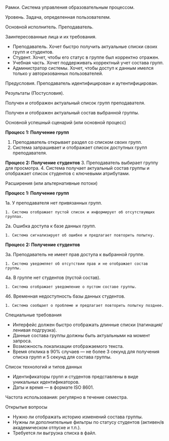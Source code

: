 Рамки. Система управления образовательным процессом. 

Уровень. Задача, определенная пользователем. 

Основной исполнитель. Преподаватель. 

Заинтересованные лица и их требования. 
-	Преподаватель. Хочет быстро получить актуальные списки своих групп и студентов.
-	Студент. Хочет, чтобы его статус в группе был корректно отражен.
-	Учебная часть. Хочет поддерживать корректный учет состава групп.
-	Администратор системы. Хочет, чтобы доступ к данным имелся только у авторизованных пользователей.

Предусловия. Преподаватель идентифицирован и аутентифицирован. 

Результаты (Постусловия). 

Получен и отображен актуальный список групп преподавателя. 

Получен и отображен актуальный состав выбранной группы. 

Основной успешный сценарий (или основной процесс) 

**Процесс 1: Получение групп**
1.	Преподаватель открывает раздел со списком своих групп.
2.	Система запрашивает и отображает список доступных групп преподавателя.

**Процесс 2: Получение студентов**
3.	Преподаватель выбирает группу для просмотра.
4.	Система получает актуальный состав группы и отображает список студентов с ключевыми атрибутами.

Расширения (или альтернативные потоки) 

**Процесс 1: Получение групп**

1а. У преподавателя нет привязанных групп.

	1. Система отображает пустой список и информирует об отсутствующих группах.

2а. Ошибка доступа к базе данных групп.

	1. Система сигнализирует об ошибке и предлагает повторить попытку.

**Процесс 2: Получение студентов**

3а. Преподаватель не имеет прав доступа к выбранной группе.

	1. Система уведомляет об отсутствии прав и не отображает состав группы.

4а. В группе нет студентов (пустой состав).

	1. Система отображает уведомление о пустом составе группы.

4б. Временная недоступность базы данных студентов.

	1. Система сообщает о проблеме и предлагает повторить попытку позднее.

Специальные требования
-	Интерфейс должен быстро отображать длинные списки (пагинация/ленивая подгрузка).
-	Данные состава группы должны быть актуальными на момент запроса.
-	Возможность локализации отображаемого текста.
-	Время отклика в 90% случаев — не более 3 секунд для получения списка групп и 5 секунд для состава группы.

Список технологий и типов данных

-	Идентификаторы групп и студентов представлены в виде уникальных идентификаторов.
-	Даты и время — в формате ISO 8601.

Частота использования: регулярно в течение семестра.

Открытые вопросы 
-	Нужно ли отображать историю изменений состава группы.
-	Нужны ли дополнительные фильтры по статусу студентов (активен/в академическом отпуске и т.п.).
-	Требуется ли выгрузка списка в файл. 